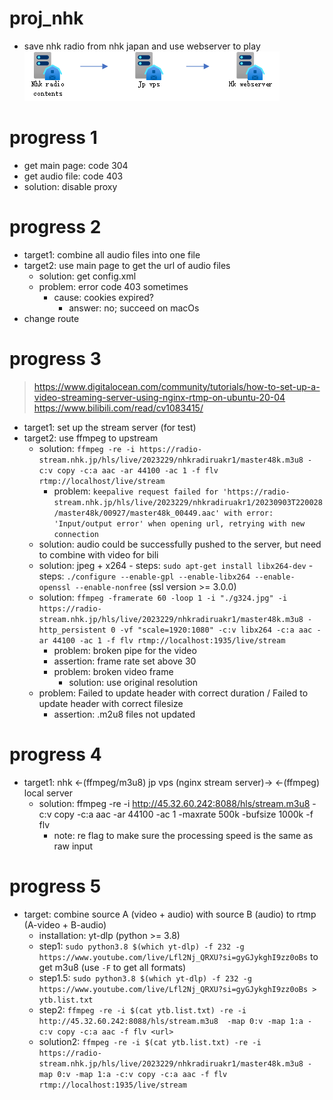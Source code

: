 # proj_nhk
- save nhk radio from nhk japan and use webserver to play
![image](nhk.png)

# progress 1
- get main page: code 304
- get audio file: code 403
- solution: disable proxy

# progress 2
- target1: combine all audio files into one file
- target2: use main page to get the url of audio files
    - solution: get config.xml
    - problem: error code 403 sometimes
        - cause: cookies expired?
            - answer: no; succeed on macOs
- change route

# progress 3
> https://www.digitalocean.com/community/tutorials/how-to-set-up-a-video-streaming-server-using-nginx-rtmp-on-ubuntu-20-04 \
https://www.bilibili.com/read/cv1083415/

- target1: set up the stream server (for test)
- target2: use ffmpeg to upstream
    - solution: `ffmpeg -re -i https://radio-stream.nhk.jp/hls/live/2023229/nhkradiruakr1/master48k.m3u8 -c:v copy -c:a aac -ar 44100 -ac 1 -f flv rtmp://localhost/live/stream`
        - problem: `keepalive request failed for 'https://radio-stream.nhk.jp/hls/live/2023229/nhkradiruakr1/20230903T220028/master48k/00927/master48k_00449.aac' with error: 'Input/output error' when opening url, retrying with new connection`
    - solution: audio could be successfully pushed to the server, but need to combine with video for bili
    - solution: jpeg + x264
          - steps: `sudo apt-get install libx264-dev`
          - steps: `./configure --enable-gpl --enable-libx264 --enable-openssl --enable-nonfree` (ssl version >= 3.0.0)
    - solution: `ffmpeg -framerate 60 -loop 1 -i "./g324.jpg" -i https://radio-stream.nhk.jp/hls/live/2023229/nhkradiruakr1/master48k.m3u8 -http_persistent 0 -vf "scale=1920:1080" -c:v libx264 -c:a aac -ar 44100 -ac 1 -f flv rtmp://localhost:1935/live/stream`
        - problem: broken pipe for the video
        - assertion: frame rate set above 30
        - problem: broken video frame
            - solution: use original resolution
    - problem: Failed to update header with correct duration / Failed to update header with correct filesize
        - assertion: .m2u8 files not updated

# progress 4
- target1: nhk <-(ffmpeg/m3u8) jp vps (nginx stream server)-> <-(ffmpeg) local server
    - solution: ffmpeg -re -i http://45.32.60.242:8088/hls/stream.m3u8 -c:v copy -c:a aac -ar 44100 -ac 1 -maxrate 500k -bufsize 1000k -f flv
        - note: re flag to make sure the processing speed is the same as raw input

# progress 5
- target: combine source A (video + audio) with source B (audio) to rtmp (A-video + B-audio)
    - installation: yt-dlp (python >= 3.8)
    - step1: `sudo python3.8 $(which yt-dlp) -f 232 -g https://www.youtube.com/live/Lfl2Nj_QRXU?si=gyGJykghI9zz0oBs` to get m3u8 (use `-F` to get all formats)
    - step1.5: `sudo python3.8 $(which yt-dlp) -f 232 -g https://www.youtube.com/live/Lfl2Nj_QRXU?si=gyGJykghI9zz0oBs > ytb.list.txt`
    - step2: `ffmpeg -re -i $(cat ytb.list.txt) -re -i http://45.32.60.242:8088/hls/stream.m3u8  -map 0:v -map 1:a -c:v copy -c:a aac -f flv <url>`
    - solution2: `ffmpeg -re -i $(cat ytb.list.txt) -re -i https://radio-stream.nhk.jp/hls/live/2023229/nhkradiruakr1/master48k.m3u8 -map 0:v -map 1:a -c:v copy -c:a aac -f flv rtmp://localhost:1935/live/stream`

